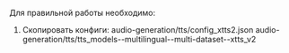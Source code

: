 Для правильной работы необходимо:
1. Скопировать конфиги:
    audio-generation/tts/config_xtts2.json
    audio-generation/tts/tts_models--multilingual--multi-dataset--xtts_v2